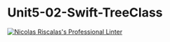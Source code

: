 # Unit5-02-Swift-TreeClass
[![Nicolas Riscalas's Professional Linter](https://github.com/ICS4U-Programming-NicolasR/Unit5-02-Swift-TreeClass/actions/workflows/main.yml/badge.svg)](https://github.com/ICS4U-Programming-NicolasR/Unit5-02-Swift-TreeClass/actions/workflows/main.yml)
